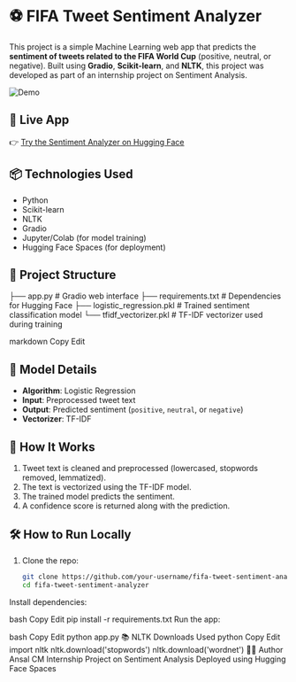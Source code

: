 # ⚽ FIFA Tweet Sentiment Analyzer

This project is a simple Machine Learning web app that predicts the **sentiment of tweets related to the FIFA World Cup** (positive, neutral, or negative). Built using **Gradio**, **Scikit-learn**, and **NLTK**, this project was developed as part of an internship project on Sentiment Analysis.

![Demo](https://huggingface.co/spaces/ansalcm/fifa-tweet-sentiment-analyzer/resolve/main/demo.gif) <!-- optional if you add a GIF or screenshot -->

## 🚀 Live App

👉 [Try the Sentiment Analyzer on Hugging Face](https://huggingface.co/spaces/ansalcm/fifa-tweet-sentiment-analyzer)

## 📦 Technologies Used

- Python
- Scikit-learn
- NLTK
- Gradio
- Jupyter/Colab (for model training)
- Hugging Face Spaces (for deployment)

## 📁 Project Structure

├── app.py # Gradio web interface
├── requirements.txt # Dependencies for Hugging Face
├── logistic_regression.pkl # Trained sentiment classification model
└── tfidf_vectorizer.pkl # TF-IDF vectorizer used during training

markdown
Copy
Edit

## 🧠 Model Details

- **Algorithm**: Logistic Regression
- **Input**: Preprocessed tweet text
- **Output**: Predicted sentiment (`positive`, `neutral`, or `negative`)
- **Vectorizer**: TF-IDF

## 🔄 How It Works

1. Tweet text is cleaned and preprocessed (lowercased, stopwords removed, lemmatized).
2. The text is vectorized using the TF-IDF model.
3. The trained model predicts the sentiment.
4. A confidence score is returned along with the prediction.

## 🛠 How to Run Locally

1. Clone the repo:
   ```bash
   git clone https://github.com/your-username/fifa-tweet-sentiment-analyzer.git
   cd fifa-tweet-sentiment-analyzer
Install dependencies:

bash
Copy
Edit
pip install -r requirements.txt
Run the app:

bash
Copy
Edit
python app.py
📚 NLTK Downloads Used
python
Copy
Edit
import nltk
nltk.download('stopwords')
nltk.download('wordnet')
👨‍💻 Author
Ansal CM
Internship Project on Sentiment Analysis
Deployed using Hugging Face Spaces
